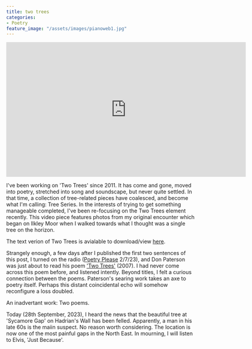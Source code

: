 ```yaml
---
title: two trees
categories:
- Poetry
feature_image: "/assets/images/pianoweb1.jpg"
---
```


<iframe src="https://player.vimeo.com/video/849060071?h=90f6de92d5" width="640" height="360" frameborder="0" allow="autoplay; fullscreen; picture-in-picture" allowfullscreen></iframe> 
 

I've been working on 'Two Trees' since 2011. It has come and gone, moved into poetry, stretched into song and soundscape, but never quite settled. In that time, a collection of tree-related pieces have coalesced, and become what I'm calling: Tree Series. In the interests of trying to get something manageable completed, I've been re-focusing on the Two Trees element recently. This video piece features photos from my original encounter which began on Ilkley Moor when I walked towards what I thought was a single tree on the horizon.  

The text verion of Two Trees is avialable to download/view [here](https://drive.google.com/file/d/1n6cbadgRucVZLC6dmVOv5lolt4YrrLKj/view?usp=sharing).

Strangely enough, a few days after I published the first two sentences of this post, I turned on the radio ([Poetry Please](https://www.bbc.co.uk/programmes/m001nfzw) 2/7/23), and Don Paterson was just about to read his poem ['Two Trees'](https://www.poetryfoundation.org/poetrymagazine/browse?contentId=49796) (2007). I had never come across this poem before, and listened intently. Beyond titles, I felt a curious connection between the poems. Paterson's searing work takes an axe to poetry itself. Perhaps this distant coincidental echo will somehow reconfigure a loss doubled.

An inadvertant work: Two poems. 

Today (28th September, 2023), I heard the news that the beautiful tree at 'Sycamore Gap' on Hadrian's Wall has been felled. Apparently, a man in his late 60s is the maiin suspect. No reason worth considering. The location is now one of the most painful gaps in the North East. In mourning, I will listen to Elvis, 'Just Because'.  
 
 

